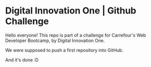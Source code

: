 # Digital Innovation One | Github Challenge 

Hello everyone! This repo is part of a challenge for Carrefour's Web Developer Bootcamp, by Digital Innovation One.

We were supposed to push a first repository into GitHub. 

And it's done :D 
